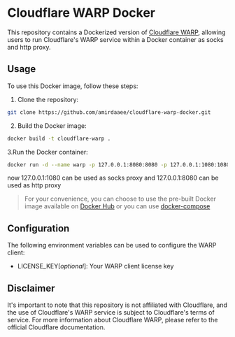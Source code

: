 
# Cloudflare WARP Docker

This repository contains a Dockerized version of [Cloudflare WARP](https://developers.cloudflare.com/cloudflare-one/connections/connect-devices/warp/), allowing users to run Cloudflare's WARP service within a Docker container as socks and http proxy.

## Usage

To use this Docker image, follow these steps:
1. Clone the repository:
  ```bash
  git clone https://github.com/amirdaaee/cloudflare-warp-docker.git
  ```
2. Build the Docker image:
  ```bash
  docker build -t cloudflare-warp .
  ```
3.Run the Docker container:
  ```bash
  docker run -d --name warp -p 127.0.0.1:8080:8080 -p 127.0.0.1:1080:1080 cloudflare-warp:latest
  ```
now 127.0.0.1:1080 can be used as socks proxy and 127.0.0.1:8080 can be used as http proxy

> For your convenience, you can choose to use the pre-built Docker image available on [Docker Hub](https://hub.docker.com/r/amirdaaee/cloudflare-warp) or you can use [docker-compose](https://github.com/amirdaaee/cloudflare-warp-docker/blob/master/docker-compose.yml)

## Configuration
The following environment variables can be used to configure the WARP client:
- LICENSE_KEY[*optional*]: Your WARP client license key

## Disclaimer

It's important to note that this repository is not affiliated with Cloudflare, and the use of Cloudflare's WARP service is subject to Cloudflare's terms of service. For more information about Cloudflare WARP, please refer to the official Cloudflare documentation.
